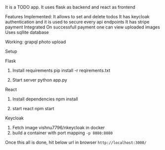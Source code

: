It is a TODO app. It uses flask as backend and react as frontend

Features Implemented:
It allows to set and delete todos
It has keycloak authentication and it is used to secure every api endpoints
It has stripe payment Integrated
On successfull payment one can view uploaded images
Uses sqllite database

Working:
grapql
photo upload


Setup

Flask
1) Install requirements
   pip install -r reqirements.txt

2) Start server
   python app.py

React
1) Install dependencies
   npm install

2) start react
   npm start

Keycloak
1) Fetch image vishnu7796/nkeycloak in docker
2) build a container with port mapping `-p 8080:8080`

Once this all is done, hit below url in browser
`http://localhost:3000/`
